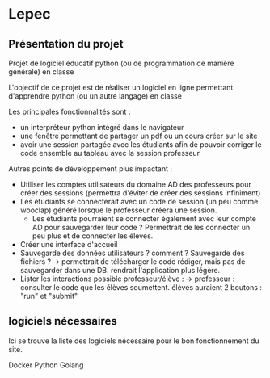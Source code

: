 # Lepec

## Présentation du projet

Projet de logiciel éducatif python (ou de programmation de manière générale) en classe

L'objectif de ce projet est de réaliser un logiciel en ligne permettant d'apprendre python (ou un autre langage) en classe

Les principales fonctionnalités sont :

- un interpréteur python intégré dans le navigateur
- une fenêtre permettant de partager un pdf ou un cours créer sur le site
- avoir une session partagée avec les étudiants afin de pouvoir corriger le code ensemble au tableau avec la session professeur

Autres points de développement plus impactant :

- Utiliser les comptes utilisateurs du domaine AD des professeurs pour créer des sessions (permettra d'éviter de créer des sessions infiniment)
- Les étudiants se connecterait avec un code de session (un peu comme wooclap) généré lorsque le professeur créera une session.
  - Les étudiants pourraient se connecter également avec leur compte AD pour sauvegarder leur code ? Permettrait de les connecter un peu plus et de connecter les élèves.
- Créer une interface d'accueil
- Sauvegarde des données utilisateurs ? comment ? Sauvegarde des fichiers ?
  -> permettrait de télécharger le code rédiger, mais pas de sauvegarder dans une DB. rendrait l'application plus légère.
- Lister les interactions possible professeur/élève :
  -> professeur : consulter le code que les élèves soumettent. élèves auraient 2 boutons : "run" et "submit"

## logiciels nécessaires

Ici se trouve la liste des logiciels nécessaire pour le bon fonctionnement du site.

Docker
Python
Golang

